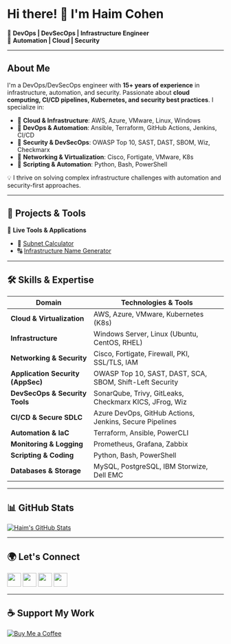 # Hi there! 👋 I'm Haim Cohen 

🚀 **DevOps | DevSecOps | Infrastructure Engineer**  
🔧 **Automation | Cloud | Security**  

---
## About Me  
I'm a DevOps/DevSecOps engineer with **15+ years of experience** in infrastructure, automation, and security. Passionate about **cloud computing, CI/CD pipelines, Kubernetes, and security best practices**. I specialize in:  

- 🔹 **Cloud & Infrastructure**: AWS, Azure, VMware, Linux, Windows  
- 🔹 **DevOps & Automation**: Ansible, Terraform, GitHub Actions, Jenkins, CI/CD  
- 🔹 **Security & DevSecOps**: OWASP Top 10, SAST, DAST, SBOM, Wiz, Checkmarx  
- 🔹 **Networking & Virtualization**: Cisco, Fortigate, VMware, K8s  
- 🔹 **Scripting & Automation**: Python, Bash, PowerShell  

💡 I thrive on solving complex infrastructure challenges with automation and security-first approaches.

---

## 🚀 Projects & Tools  

🔗 **Live Tools & Applications**  
- 🧮 [Subnet Calculator](https://subnet-calc.streamlit.app)  
- 🔠 [Infrastructure Name Generator](https://infra-name.streamlit.app)  


---

## 🛠 Skills & Expertise  

| **Domain**                | **Technologies & Tools** |
|---------------------------|-------------------------|
| **Cloud & Virtualization** | AWS, Azure, VMware, Kubernetes (K8s) |
| **Infrastructure**         | Windows Server, Linux (Ubuntu, CentOS, RHEL) |
| **Networking & Security**  | Cisco, Fortigate, Firewall, PKI, SSL/TLS, IAM |
| **Application Security (AppSec)** | OWASP Top 10, SAST, DAST, SCA, SBOM, Shift-Left Security |
| **DevSecOps & Security Tools** | SonarQube, Trivy, GitLeaks, Checkmarx KICS, JFrog, Wiz |
| **CI/CD & Secure SDLC**    | Azure DevOps, GitHub Actions, Jenkins, Secure Pipelines |
| **Automation & IaC**       | Terraform, Ansible, PowerCLI |
| **Monitoring & Logging**   | Prometheus, Grafana, Zabbix |
| **Scripting & Coding**     | Python, Bash, PowerShell |
| **Databases & Storage**    | MySQL, PostgreSQL, IBM Storwize, Dell EMC |

---

## 📊 GitHub Stats  

[![Haim's GitHub Stats](https://github-readme-stats.vercel.app/api?username=sk3pp3r&show_icons=true&hide_border=true&theme=tokyonight)](https://github.com/sk3pp3r)

---

## 🌍 Let's Connect  

<p align="left">
<a href="https://github.com/sk3pp3r" target="_blank"><img src="https://raw.githubusercontent.com/danielcranney/readme-generator/main/public/icons/socials/github.svg" width="32" height="32"></a>  
<a href="https://www.linkedin.com/in/haimc" target="_blank"><img src="https://raw.githubusercontent.com/danielcranney/readme-generator/main/public/icons/socials/linkedin.svg" width="32" height="32"></a>  
<a href="https://stackoverflow.com/users/3752715/haim-cohen" target="_blank"><img src="https://raw.githubusercontent.com/danielcranney/readme-generator/main/public/icons/socials/stackoverflow.svg" width="32" height="32"></a>  
<a href="https://medium.com/@haim1979" target="_blank"><img src="https://raw.githubusercontent.com/danielcranney/readme-generator/main/public/icons/socials/medium.svg" width="32" height="32"></a>  
</p>

---

## ☕ Support My Work  

[![Buy Me a Coffee](https://cdn.buymeacoffee.com/buttons/default-orange.png)](https://www.buymeacoffee.com/haim_cohen)

